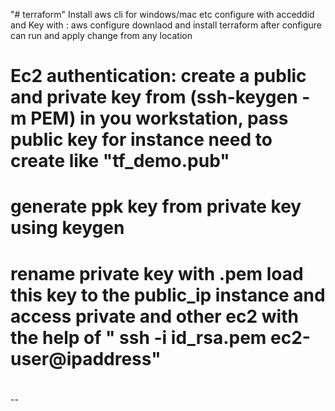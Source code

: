 "# terraform" 
Install aws cli for windows/mac etc
configure with acceddid and Key with : aws configure
downlaod and install terraform
after configure can run and apply change from any location


# Ec2 authentication: create a public and private key from (ssh-keygen -m PEM) in you workstation, pass public key for instance need to create like "tf_demo.pub"
# generate ppk key from private key using keygen 
# rename private key with .pem load this key to the public_ip instance and access private and other ec2 with the help of " ssh -i id_rsa.pem ec2-user@ipaddress"
#
-- 
 